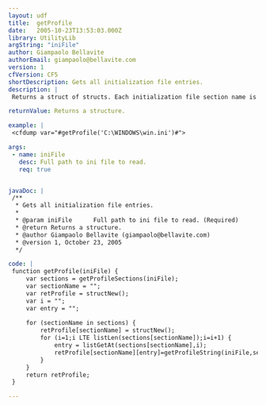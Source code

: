 ```yaml
---
layout: udf
title:  getProfile
date:   2005-10-23T13:53:03.000Z
library: UtilityLib
argString: "iniFile"
author: Giampaolo Bellavite
authorEmail: giampaolo@bellavite.com
version: 1
cfVersion: CF5
shortDescription: Gets all initialization file entries.
description: |
 Returns a struct of structs. Each initialization file section name is the key of the first struct. Each entry is a name-value pair struct in its own section.

returnValue: Returns a structure.

example: |
 <cfdump var="#getProfile('C:\WINDOWS\win.ini')#">

args:
 - name: iniFile
   desc: Full path to ini file to read.
   req: true


javaDoc: |
 /**
  * Gets all initialization file entries.
  * 
  * @param iniFile      Full path to ini file to read. (Required)
  * @return Returns a structure. 
  * @author Giampaolo Bellavite (giampaolo@bellavite.com) 
  * @version 1, October 23, 2005 
  */

code: |
 function getProfile(iniFile) {
     var sections = getProfileSections(iniFile);
     var sectionName = "";
     var retProfile = structNew();
     var i = "";
     var entry = "";
     
     for (sectionName in sections) {
         retProfile[sectionName] = structNew();
         for (i=1;i LTE listLen(sections[sectionName]);i=i+1) {
             entry = listGetAt(sections[sectionName],i);
             retProfile[sectionName][entry]=getProfileString(iniFile,sectionName,entry);
         }
     }
     return retProfile;        
 }

---
```


